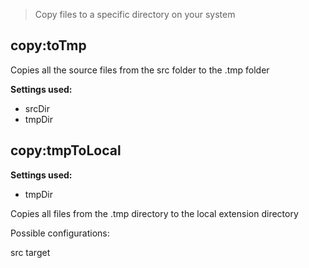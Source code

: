 > Copy files to a specific directory on your system

## copy:toTmp
Copies all the source files from the src folder to the .tmp folder

**Settings used:**
* srcDir
* tmpDir

## copy:tmpToLocal

**Settings used:**
* tmpDir

Copies all files from the .tmp directory to the local extension directory

Possible configurations:

src
target




